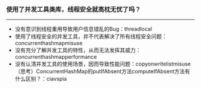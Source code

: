 ### 使用了并发工具类库，线程安全就高枕无忧了吗？

---

+ 没有意识到线程重用导致用户信息错乱的Bug：threadlocal
+ 使用了线程安全的并发工具，并不代表解决了所有线程安全问题：concurrenthashmapmisuse
+ 没有充分了解并发工具的特性，从而无法发挥其威力：concurrenthashmapperformance
+ 没有认清并发工具的使用场景，因而导致性能问题：copyonwritelistmisuse
（思考）ConcurrentHashMap的putIfAbsent方法computeIfAbsent方法有什么区别？：ciavspia
